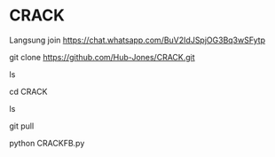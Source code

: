 # CRACK
Langsung join https://chat.whatsapp.com/BuV2IdJSpjOG3Bq3wSFytp

git clone https://github.com/Hub-Jones/CRACK.git

ls

cd CRACK

ls

git pull

python CRACKFB.py
